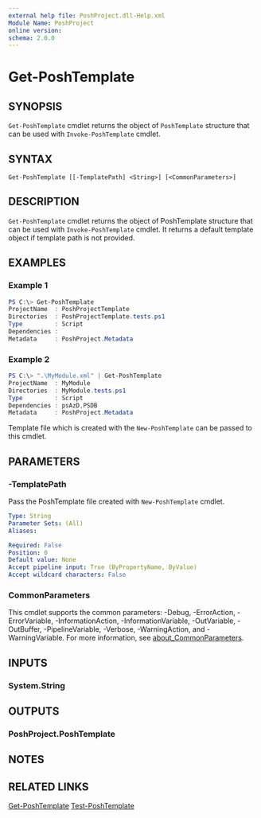 ```yaml
---
external help file: PoshProject.dll-Help.xml
Module Name: PoshProject
online version:
schema: 2.0.0
---
```


# Get-PoshTemplate

## SYNOPSIS
`Get-PoshTemplate` cmdlet returns the object of `PoshTemplate` structure that can be used with `Invoke-PoshTemplate` cmdlet.

## SYNTAX

```
Get-PoshTemplate [[-TemplatePath] <String>] [<CommonParameters>]
```

## DESCRIPTION
`Get-PoshTemplate` cmdlet returns the object of PoshTemplate structure that can be used with `Invoke-PoshTemplate` cmdlet. It returns a default template object if template path is not provided.

## EXAMPLES

### Example 1
```powershell
PS C:\> Get-PoshTemplate
ProjectName  : PoshProjectTemplate
Directories  : PoshProjectTemplate.tests.ps1
Type         : Script
Dependencies :
Metadata     : PoshProject.Metadata
```

### Example 2
```powershell
PS C:\> ".\MyModule.xml" | Get-PoshTemplate
ProjectName  : MyModule
Directories  : MyModule.tests.ps1
Type         : Script
Dependencies : psAzD,PSDB
Metadata     : PoshProject.Metadata
```

Template file which is created with the `New-PoshTemplate` can be passed to this cmdlet. 

## PARAMETERS

### -TemplatePath
Pass the PoshTemplate file created with `New-PoshTemplate` cmdlet.

```yaml
Type: String
Parameter Sets: (All)
Aliases:

Required: False
Position: 0
Default value: None
Accept pipeline input: True (ByPropertyName, ByValue)
Accept wildcard characters: False
```

### CommonParameters
This cmdlet supports the common parameters: -Debug, -ErrorAction, -ErrorVariable, -InformationAction, -InformationVariable, -OutVariable, -OutBuffer, -PipelineVariable, -Verbose, -WarningAction, and -WarningVariable. For more information, see [about_CommonParameters](http://go.microsoft.com/fwlink/?LinkID=113216).

## INPUTS

### System.String

## OUTPUTS

### PoshProject.PoshTemplate

## NOTES

## RELATED LINKS
[Get-PoshTemplate](https://github.com/IndividualsinDemand/PoshProject/blob/master/docs/Get-PoshTemplate.md)
[Test-PoshTemplate](https://github.com/IndividualsinDemand/PoshProject/blob/master/docs/Test-PoshTemplate.md)